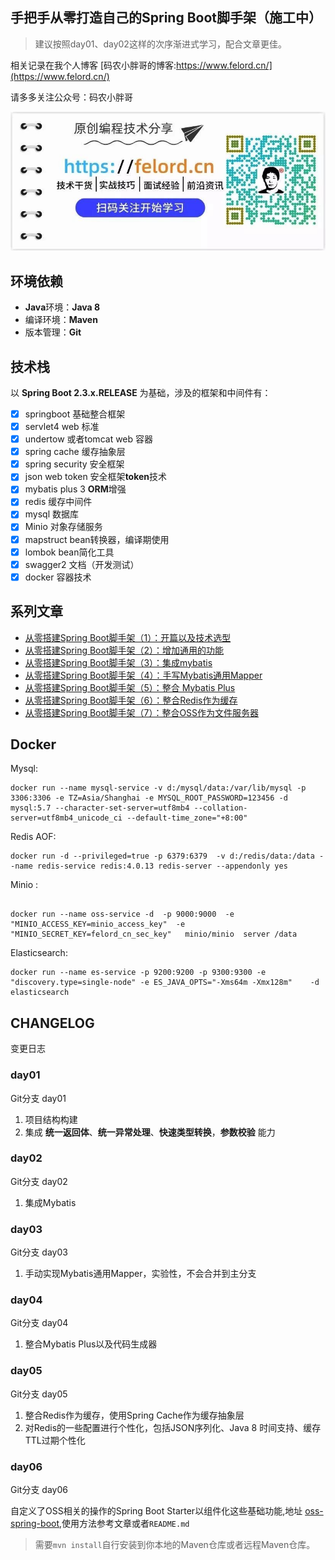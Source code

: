 ## 手把手从零打造自己的Spring Boot脚手架（施工中）

> 建议按照day01、day02这样的次序渐进式学习，配合文章更佳。

相关记录在我个人博客  [码农小胖哥的博客:https://www.felord.cn/](https://www.felord.cn/)

请多多关注公众号：码农小胖哥
 
 ![](./qr.jpg)
 
## 环境依赖

- **Java**环境：**Java 8**
- 编译环境：**Maven**
- 版本管理：**Git** 

## 技术栈

以 **Spring Boot 2.3.x.RELEASE** 为基础，涉及的框架和中间件有：

   +[x] springboot 基础整合框架
   +[x] servlet4  web 标准
   +[x] undertow 或者tomcat   web 容器
   +[x] spring cache  缓存抽象层
   +[x] spring security  安全框架
   +[x] json web token  安全框架**token**技术
   +[x] mybatis plus 3  **ORM**增强
   +[x] redis  缓存中间件
   +[x] mysql   数据库
   +[x] Minio 对象存储服务
   +[x] mapstruct  bean转换器，编译期使用
   +[x] lombok  bean简化工具
   +[x] swagger2 文档（开发测试）
   +[x] docker 容器技术
   
## 系列文章
- [从零搭建Spring Boot脚手架（1）：开篇以及技术选型](https://mp.weixin.qq.com/s/k0faB9xElGpCyLrJfGc7uQ)
- [从零搭建Spring Boot脚手架（2）：增加通用的功能](https://mp.weixin.qq.com/s/HKBF57Ut5EK9ccPeBxDZbA)   
- [从零搭建Spring Boot脚手架（3）：集成mybatis](https://mp.weixin.qq.com/s/fAawA2hNCzkB-rrt5ONjkw)
- [从零搭建Spring Boot脚手架（4）：手写Mybatis通用Mapper](https://mp.weixin.qq.com/s/QYr6itS6Y6WFZdBgSNH-5w)
- [从零搭建Spring Boot脚手架（5）：整合 Mybatis Plus](https://mp.weixin.qq.com/s/9uVsi9yfE0QheEKCUyGNPA)
- [从零搭建Spring Boot脚手架（6）：整合Redis作为缓存](https://mp.weixin.qq.com/s/7l_mzFqjFD8lDT0iQ6W6bQ)
- [从零搭建Spring Boot脚手架（7）：整合OSS作为文件服务器](https://mp.weixin.qq.com/s/3wlQl3l110q1RNDE0kfI-w)
## Docker 

Mysql:

```shell script
docker run --name mysql-service -v d:/mysql/data:/var/lib/mysql -p 3306:3306 -e TZ=Asia/Shanghai -e MYSQL_ROOT_PASSWORD=123456 -d mysql:5.7 --character-set-server=utf8mb4 --collation-server=utf8mb4_unicode_ci --default-time_zone="+8:00"
```
Redis AOF:

```shell script
docker run -d --privileged=true -p 6379:6379  -v d:/redis/data:/data --name redis-service redis:4.0.13 redis-server --appendonly yes
``` 

Minio :
```shell script

docker run --name oss-service -d  -p 9000:9000  -e "MINIO_ACCESS_KEY=minio_access_key"  -e "MINIO_SECRET_KEY=felord_cn_sec_key"   minio/minio  server /data
```


Elasticsearch:
```shell script
docker run --name es-service -p 9200:9200 -p 9300:9300 -e "discovery.type=single-node" -e ES_JAVA_OPTS="-Xms64m -Xmx128m"    -d elasticsearch
```



## CHANGELOG   
变更日志


### day01  
Git分支 day01

1. 项目结构构建
2. 集成 **统一返回体**、**统一异常处理**、**快速类型转换**，**参数校验** 能力

### day02

Git分支 day02
1. 集成Mybatis

### day03

Git分支 day03
1. 手动实现Mybatis通用Mapper，实验性，不会合并到主分支 

### day04

Git分支 day04
1. 整合Mybatis Plus以及代码生成器

### day05

Git分支 day05
1. 整合Redis作为缓存，使用Spring Cache作为缓存抽象层
2. 对Redis的一些配置进行个性化，包括JSON序列化、Java 8 时间支持、缓存TTL过期个性化

### day06

Git分支 day06

自定义了OSS相关的操作的Spring Boot Starter以组件化这些基础功能,地址 [oss-spring-boot](https://gitee.com/felord/oss-spring-boot.git),使用方法参考文章或者`README.md`
> 需要`mvn install`自行安装到你本地的Maven仓库或者远程Maven仓库。
